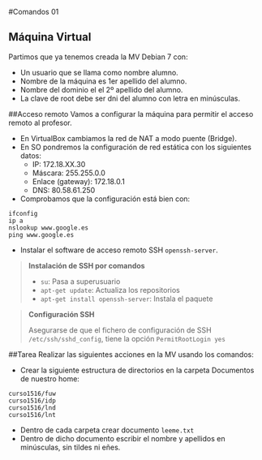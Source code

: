
#Comandos 01

## Máquina Virtual
Partimos que ya tenemos creada la MV Debian 7 con:
* Un usuario que se llama como nombre alumno.
* Nombre de la máquina es 1er apellido del alumno.
* Nombre del dominio el el 2º apellido del alumno.
* La clave de root debe ser dni del alumno con letra en minúsculas.

##Acceso remoto
Vamos a configurar la máquina para permitir el acceso remoto al profesor.
* En VirtualBox cambiamos la red de NAT a modo puente (Bridge).
* En SO pondremos la configuración de red estática con los siguientes datos:
    * IP: 172.18.XX.30
    * Máscara: 255.255.0.0
    * Enlace (gateway): 172.18.0.1
    * DNS: 80.58.61.250
* Comprobamos que la configuración está bien con:
```
ifconfig
ip a
nslookup www.google.es
ping www.google.es
```
* Instalar el software de acceso remoto SSH `openssh-server`.

> **Instalación de SSH por comandos**
>
> * `su`: Pasa a superusuario
> * `apt-get update`: Actualiza los repositorios
> * `apt-get install openssh-server`: Instala el paquete
>

> **Configuración SSH**
>
> Asegurarse de que el fichero de configuración de SSH `/etc/ssh/sshd_config`,
tiene la opción `PermitRootLogin yes`
>

##Tarea
Realizar las siguientes acciones en la MV usando los comandos:
* Crear la siguiente estructura de directorios en la carpeta Documentos de nuestro home:
```
curso1516/fuw
curso1516/idp
curso1516/lnd
curso1516/lnt
```
* Dentro de cada carpeta crear documento `leeme.txt`
* Dentro de dicho documento escribir el nombre y apellidos en minúsculas, sin tildes ni eñes.
